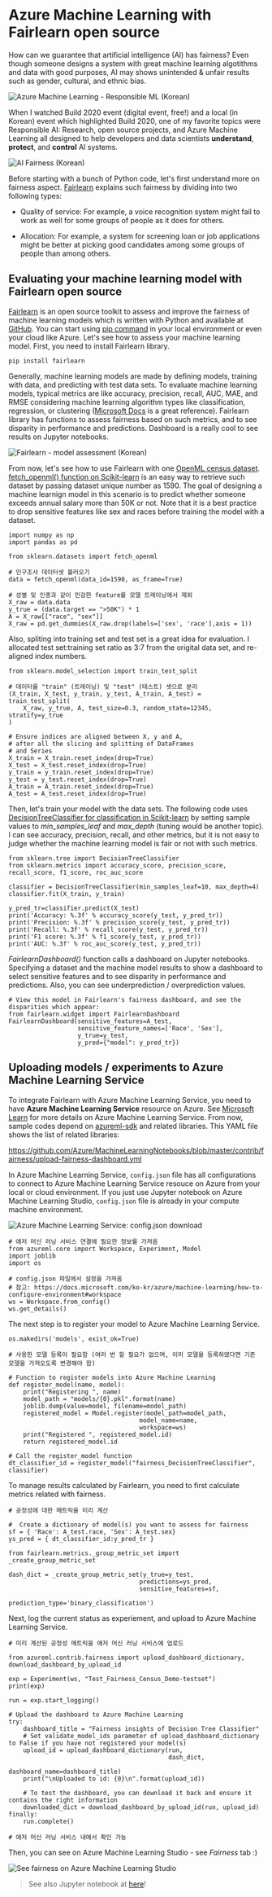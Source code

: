 # Azure Machine Learning with Fairlearn open source

How can we guarantee that artificial intelligence (AI) has fairness? Even though someone designs a system with great machine learning algotithms and data with good purposes, AI may shows unintended & unfair results such as gender, cultural, and ethnic bias.

![Azure Machine Learning - Responsible ML (Korean)](_images/responsible-ml.png)

When I watched Build 2020 event (digital event, free!) and a local (in Korean) event which highlighted Build 2020, one of my favorite topics were Responsible AI: Research, open source projects, and Azure Machine Learning all designed to help developers and data scientists <b>understand</b>, <b>protect</b>, and <b>control</b> AI systems.

![AI Fairness (Korean)](_images/ai-and-fairness-from-build-korea-azure-ai.jpg)

Before starting with a bunch of Python code, let's first understand more on fairness aspect. [Fairlearn][fairlearn-website] explains such fairness by dividing into two following types:

- Quality of service: For example, a voice recognition system might fail to work as well for some groups of people as it does for others.

- Allocation: For example, a system for screening loan or job applications might be better at picking good candidates among some groups of people than among others.

## Evaluating your machine learning model with Fairlearn open source ##

[Fairlearn][fairlearn-website] is an open source toolkit to assess and improve the fairness of machine learning models which is written with Python and available at [GitHub][fairlearn-github]. You can start using [pip command][fairlearn-pypi] in your local environment or even your cloud like Azure. Let's see how to assess your machine learning model. First, you need to install Fairlearn library.

```
pip install fairlearn
```

Generally, machine learning models are made by defining models, training with data, and predicting with test data sets. To evaluate machine learning models, typical metrics are like accuracy, precision, recall, AUC, MAE, and RMSE considering machine learning algorithm types like classification, regression, or clustering ([Microsoft Docs][ms-docs-ml-algorithm-evaluation-model-metrics] is a great reference). Fairlearn library has functions to assess fairness based on such metrics, and to see disparity in performance and predictions. Dashboard is a really cool to see results on Jupyter notebooks.

![Fairlearn - model assessment (Korean)](_images/fairlearn-ml-model-assessment.jpg)

From now, let's see how to use Fairlearn with one [OpenML census dataset][openml-adult-census-1590]. [fetch_openml() function on Scikit-learn][scikit-learn-fetch_openml] is an easy way to retrieve such dataset by passing dataset unique number as 1590. The goal of designing a machine learnign model in this scenario is to predict whether someone exceeds annual salary more than 50K or not. Note that it is a best practice to drop sensitive features like sex and races before training the model with a dataset.

```
import numpy as np
import pandas as pd

from sklearn.datasets import fetch_openml

# 인구조사 데이터셋 불러오기
data = fetch_openml(data_id=1590, as_frame=True)

# 성별 및 인종과 같이 민감한 feature를 모델 트레이닝에서 제외
X_raw = data.data
y_true = (data.target == ">50K") * 1
A = X_raw[["race", "sex"]]
X_raw = pd.get_dummies(X_raw.drop(labels=['sex', 'race'],axis = 1))
```

Also, spliting into training set and test set is a great idea for evaluation. I allocated test set:training set ratio as 3:7 from the origital data set, and re-aligned index numbers.

```
from sklearn.model_selection import train_test_split

# 데이터를 "train" (트레이닝) 및 "test" (테스트) 셋으로 분리
(X_train, X_test, y_train, y_test, A_train, A_test) = train_test_split(
    X_raw, y_true, A, test_size=0.3, random_state=12345, stratify=y_true
)

# Ensure indices are aligned between X, y and A,
# after all the slicing and splitting of DataFrames
# and Series
X_train = X_train.reset_index(drop=True)
X_test = X_test.reset_index(drop=True)
y_train = y_train.reset_index(drop=True)
y_test = y_test.reset_index(drop=True)
A_train = A_train.reset_index(drop=True)
A_test = A_test.reset_index(drop=True)
```

Then, let's train your model with the data sets. The following code uses [DecisionTreeClassifier for classification in Scikit-learn][scikit-learn-tree] by setting sample values to *min_samples_leaf* and *max_depth* (tuning would be another topic). I can see accuracy, precision, recall, and other metrics, but it is not easy to judge whether the machine learning model is fair or not with such metrics.

```
from sklearn.tree import DecisionTreeClassifier
from sklearn.metrics import accuracy_score, precision_score, recall_score, f1_score, roc_auc_score

classifier = DecisionTreeClassifier(min_samples_leaf=10, max_depth=4)
classifier.fit(X_train, y_train)

y_pred_tr=classifier.predict(X_test)
print('Accuracy: %.3f' % accuracy_score(y_test, y_pred_tr))
print('Precision: %.3f' % precision_score(y_test, y_pred_tr))
print('Recall: %.3f' % recall_score(y_test, y_pred_tr))
print('F1 score: %.3f' % f1_score(y_test, y_pred_tr))
print('AUC: %.3f' % roc_auc_score(y_test, y_pred_tr))
```

*FairlearnDashboard()* function calls a dashboard on Jupyter notebooks. Specifying a dataset and the machine model results to show a dashboard to select sensitive features and to see disparity in performance and predictions. Also, you can see underprediction / overprediction values.

```
# View this model in Fairlearn's fairness dashboard, and see the disparities which appear:
from fairlearn.widget import FairlearnDashboard
FairlearnDashboard(sensitive_features=A_test, 
                   sensitive_feature_names=['Race', 'Sex'],
                   y_true=y_test,
                   y_pred={"model": y_pred_tr})
```

## Uploading models / experiments to Azure Machine Learning Service ##

To integrate Fairlearn with Azure Machine Learning Service, you need to have <b>Azure Machine Learning Service</b> resource on Azure. See [Microsoft Learn][ms-learn-azure-ml-workspace] for more details on Azure Machine Learning Service. From now, sample codes depend on [azureml-sdk][azureml-sdk-pypi] and related libraries. This YAML file shows the list of related libraries:

https://github.com/Azure/MachineLearningNotebooks/blob/master/contrib/fairness/upload-fairness-dashboard.yml

In Azure Machine Learning Service, `config.json` file has all configurations to connect to Azure Machine Learning Service resouce on Azure from your local or cloud environment. If you just use Jupyter notebook on Azure Machine Learning Studio, `config.json` file is already in your compute machine environment.

![Azure Machine Learning Service: config.json download](_images/azure-ml-download-config.png)

```
# 애저 머신 러닝 서비스 연결에 필요한 정보를 가져옴
from azureml.core import Workspace, Experiment, Model
import joblib
import os

# config.json 파일에서 설정을 가져옴
# 참고: https://docs.microsoft.com/ko-kr/azure/machine-learning/how-to-configure-environment#workspace
ws = Workspace.from_config()
ws.get_details()
```

The next step is to register your model to Azure Machine Learning Service.

```
os.makedirs('models', exist_ok=True)

# 사용한 모델 등록이 필요함 (여러 번 할 필요가 없으며, 이미 모델을 등록하였다면 기존 모델을 가져오도록 변경해야 함)

# Function to register models into Azure Machine Learning
def register_model(name, model):
    print("Registering ", name)
    model_path = "models/{0}.pkl".format(name)
    joblib.dump(value=model, filename=model_path)
    registered_model = Model.register(model_path=model_path,
                                    model_name=name,
                                    workspace=ws)
    print("Registered ", registered_model.id)
    return registered_model.id

# Call the register_model function 
dt_classifier_id = register_model("fairness_DecisionTreeClassifier", classifier)
```

To manage results calculated by Fairlearn, you need to first calculate metrics related with fairness.

```
# 공정성에 대한 메트릭을 미리 계산

#  Create a dictionary of model(s) you want to assess for fairness 
sf = { 'Race': A_test.race, 'Sex': A_test.sex}
ys_pred = { dt_classifier_id:y_pred_tr }

from fairlearn.metrics._group_metric_set import _create_group_metric_set

dash_dict = _create_group_metric_set(y_true=y_test,
                                    predictions=ys_pred,
                                    sensitive_features=sf,
                                    prediction_type='binary_classification')
```

Next, log the current status as experiement, and upload to Azure Machine Learning Service.

```
# 미리 계산된 공정성 메트릭을 애저 머신 러닝 서비스에 업로드

from azureml.contrib.fairness import upload_dashboard_dictionary, download_dashboard_by_upload_id

exp = Experiment(ws, "Test_Fairness_Census_Demo-testset")
print(exp)

run = exp.start_logging()

# Upload the dashboard to Azure Machine Learning
try:
    dashboard_title = "Fairness insights of Decision Tree Classifier"
    # Set validate_model_ids parameter of upload_dashboard_dictionary to False if you have not registered your model(s)
    upload_id = upload_dashboard_dictionary(run,
                                            dash_dict,
                                            dashboard_name=dashboard_title)
    print("\nUploaded to id: {0}\n".format(upload_id))

    # To test the dashboard, you can download it back and ensure it contains the right information
    downloaded_dict = download_dashboard_by_upload_id(run, upload_id)
finally:
    run.complete()
    
# 애저 머신 러닝 서비스 내에서 확인 가능
```

Then, you can see on Azure Machine Learning Studio - see *Fairness* tab :)

![See fairness on Azure Machine Learning Studio](_images/azure-ml-studio-fairness.png)

> See also Jupyter notebook at [here](fairlearn-quickstart-on-AzureMLStudio.ipynb)!

[ms-ai-approach]: https://www.microsoft.com/en-us/ai/our-approach
[fairlearn-website]: https://fairlearn.github.io
[fairlearn-github]: https://github.com/fairlearn/fairlearn
[fairlearn-pypi]: https://pypi.org/project/fairlearn/
[ms-docs-ml-algorithm-evaluation-model-metrics]: https://docs.microsoft.com/en-us/azure/machine-learning/algorithm-module-reference/evaluate-model#metrics
[openml-adult-census-1590]: https://www.openml.org/d/1590
[scikit-learn-fetch_openml]: https://scikit-learn.org/stable/modules/generated/sklearn.datasets.fetch_openml.html
[scikit-learn-tree]: https://scikit-learn.org/stable/modules/tree.html
[scikit-learn-model-evaluation]: https://scikit-learn.org/stable/modules/model_evaluation.html
[mlops-101-seokjin-youtube]: https://www.youtube.com/playlist?list=PLDZRZwFT9Wku509LgbJviEcHxX4AYj3QP
[ms-learn-azure-ml-workspace]: https://docs.microsoft.com/en-us/learn/modules/intro-to-azure-machine-learning-service/2-azure-ml-workspace
[azureml-sdk-pypi]: https://pypi.org/project/azureml-sdk/
[fairlearn-metrics-package]: https://fairlearn.github.io/v0.5.0/api_reference/fairlearn.metrics.html
[azureml-core-experiment-class]: https://docs.microsoft.com/en-us/python/api/azureml-core/azureml.core.experiment(class)?view=azure-ml-py
